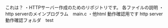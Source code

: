 これは？
・HTTPサーバー作成のためのリポジトリです。
各ファイルの説明
・http serverのメインプログラム　main.c
・他html 動作確認用です
http server動作確認フォルダ　test
